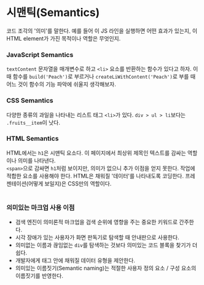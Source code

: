 # 시맨틱(Semantics)
코드 조각의 '의미'를 말한다. 예를 들어 이 JS 라인을 실행하면 어떤 효과가 있는지, 이 HTML element가 가진 목적이나 역할은
무엇인지.

### JavaScript Semantics
```textContent``` 문자열을 매개변수로 하고 ```<li>``` 요소를 반환하는 함수가 있다고 하자. 이때 함수를 ```build('Peach')```로
부르거나 ```createLiWithContent('Peach')```로 부를 때 어느 것이 함수의 기능 파악에 쉬울지 생각해보자.

### CSS Semantics

다양한 종류의 과일을 나타내는 리스트 태그 ```<li>```가 있다. ```div > ul > li```보다는 ```.fruits__item```이 낫다.

### HTML Semantics

HTML에서는 ```h1```은 시맨틱 요소다. 이 페이지에서 최상위 제목인 텍스트를 감싸는 역할이나 의미를 나타낸다.<br>
```<span>```으로 감싸면 ```h1```처럼 보이지만, 의미가 없으니 추가 이점을 얻지 못한다. 작업에 적합한 요소를 사용해야 한다.
HTML은 채워질 '데이터'를 나타내도록 코딩한다. 프레젠테이션(어떻게 보일지)은 CSS만의 역할이다. <br><br>

### 의미있는 마크업 사용 이점
- 검색 엔진이 의미론적 마크업을 검색 순위에 영향을 주는 중요한 키워드로 간주한다.
- 시각 장애가 있는 사용자가 화면 판독기로 탐색할 때 안내판으로 사용한다.
- 의미없는 이름과 끊임없는 ```div```를 탐색하는 것보다 의미있는 코드 블록을 찾기가 더 쉽다.
- 개발자에게 태그 안에 채워질 데이터 유형을 제안한다.
- 의미있는 이름짓기(Semantic naming)는 적절한 사용자 정의 요소 / 구성 요소의 이름짓기를 반영한다.

